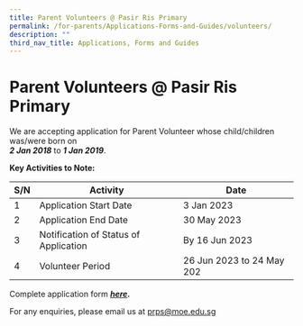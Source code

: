 ```yaml
---
title: Parent Volunteers @ Pasir Ris Primary
permalink: /for-parents/Applications-Forms-and-Guides/volunteers/
description: ""
third_nav_title: Applications, Forms and Guides
---
```


**Parent Volunteers @ Pasir Ris Primary**
=========================================

We are accepting application for Parent Volunteer whose child/children was/were born on  
**_2 Jan 2018_** to **_1 Jan 2019_**.

**Key Activities to Note:**



| S/N | Activity | Date |
| -------- | -------- | -------- |
| 1   | Application Start Date    | 3 Jan 2023     |
|2 |Application End Date|30 May 2023|
|3|Notification of Status of Application|By 16 Jun 2023|
|4|Volunteer Period|26 Jun 2023 to 24 May 202|

Complete application form **_[here](https://go.gov.sg/pv23)._**

For any enquiries, please email us at [prps@moe.edu.sg](mailto:prps@moe.edu.sg)



